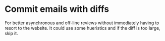 # Commit emails with diffs

For better asynchronous and off-line reviews without immediately having to resort to the website. It could use some hueristics and if the diff is too large, skip it.
